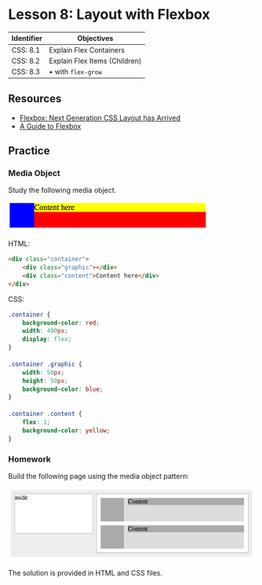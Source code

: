 # Lesson 8: Layout with Flexbox

Identifier   | Objectives
-------------|------------
CSS: 8.1     | Explain Flex Containers
CSS: 8.2     | Explain Flex Items (Children)
CSS: 8.3     | &bull; with `flex-grow`


## Resources

- [Flexbox: Next Generation CSS Layout has Arrived](http://blog.teamtreehouse.com/flexbox-next-generation-css-layout-arrived)
- [A Guide to Flexbox](https://css-tricks.com/snippets/css/a-guide-to-flexbox/)

## Practice

### Media Object

Study the following media object.

![Media Object](media.png)

HTML:
```html
<div class="container">
	<div class="graphic"></div>
	<div class="content">Content here</div>
</div>
```

CSS:
```css
.container {
	background-color: red;
	width: 400px;
	display: flex;
}

.container .graphic {
	width: 50px;
	height: 50px;
	background-color: blue;
}

.container .content {
	flex: 1;
	background-color: yellow;
}
```

### Homework

Build the following page using the media object pattern:

![Screenshot](screenshot.png)

The solution is provided in HTML and CSS files.
